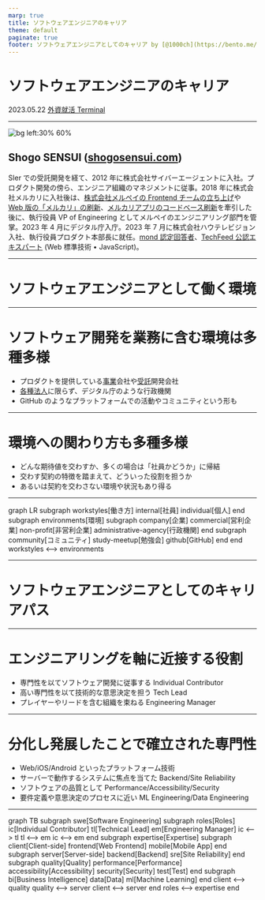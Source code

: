 ```yaml
---
marp: true
title: ソフトウェアエンジニアのキャリア
theme: default
paginate: true
footer: ソフトウェアエンジニアとしてのキャリア by [@1000ch](https://bento.me/1000ch)
---
```


<!-- _class: invert -->

# <!-- fit --> ソフトウェアエンジニアのキャリア

2023.05.22 [外資就活 Terminal](https://gaishishukatsu.com/lp/terminal)

---

![bg left:30% 60%](https://shogosensui.com/img/1000ch.avif)

## Shogo SENSUI ([shogosensui.com](https://shogosensui.com))

SIer での受託開発を経て、2012 年に株式会社サイバーエージェントに入社。プロダクト開発の傍ら、エンジニア組織のマネジメントに従事。2018 年に株式会社メルカリに入社後は、[株式会社メルペイの Frontend チームの立ち上げ](https://engineering.mercari.com/blog/entry/20201222-merpay-frontend/)や [Web 版の「メルカリ」の刷新](https://engineering.mercari.com/blog/entry/20210810-the-new-mercari-web/)、[メルカリアプリのコードベース刷新](https://engineering.mercari.com/blog/entry/20221213-ground-up-app/)を牽引した後に、執行役員 VP of Engineering としてメルペイのエンジニアリング部門を管掌。2023 年 4 月にデジタル庁入庁。2023 年 7 月に株式会社ハウテレビジョン入社、執行役員プロダクト本部長に就任。[mond 認定回答者](https://mond.how/1000ch)、[TechFeed 公認エキスパート](https://techfeed.io/people/@1000ch) (Web 標準技術 • JavaScript)。

---

<!-- _class: invert -->

# <!-- fit --> ソフトウェアエンジニアとして働く環境

---

<!-- _header: ソフトウェアエンジニアとして働く環境 -->

# ソフトウェア開発を業務に含む環境は多種多様

- プロダクトを提供している[事業](https://ja.wikipedia.org/wiki/%E4%BA%8B%E6%A5%AD)会社や[受託](https://ja.wikipedia.org/wiki/%E5%8F%97%E8%A8%97)開発会社
- [各種法人](https://ja.wikipedia.org/wiki/%E6%B3%95%E4%BA%BA)に限らず、デジタル庁のような行政機関
- GitHub のようなプラットフォームでの活動やコミュニティという形も

---

# 環境への関わり方も多種多様

- どんな期待値を交わすか、多くの場合は「社員かどうか」に帰結
- 交わす契約の特徴を踏まえて、どういった役割を担うか
- あるいは契約を交わさない環境や状況もあり得る

---

<!-- _header: ソフトウェアエンジニアリングが活きる環境 -->

<div class="mermaid">
graph LR
  subgraph workstyles[働き方]
    internal[社員]
    individual[個人]
  end
  subgraph environments[環境]
    subgraph company[企業]
      commercial[営利企業]
      non-profit[非営利企業]
      administrative-agency[行政機関]
    end
    subgraph community[コミュニティ]
      study-meetup[勉強会]
      github[GitHub]
    end
  end
  workstyles <--> environments
</div>

---

<!-- _class: invert -->

# <!-- fit --> ソフトウェアエンジニアとしてのキャリアパス

---

<!-- _header: ソフトウェアエンジニアとしてのキャリアパス -->

# エンジニアリングを軸に近接する役割

- 専門性を以てソフトウェア開発に従事する Individual Contributor
- 高い専門性を以て技術的な意思決定を担う Tech Lead
- プレイヤーやリードを含む組織を束ねる Engineering Manager

---

<!-- _header: ソフトウェアエンジニアとしてのキャリアパス -->

# 分化し発展したことで確立された専門性

- Web/iOS/Android といったプラットフォーム技術
- サーバーで動作するシステムに焦点を当てた Backend/Site Reliability
- ソフトウェアの品質として Performance/Accessibility/Security
- 要件定義や意思決定のプロセスに近い ML Engineering/Data Engineering

---

<!-- _header: ソフトウェアエンジニアとしてのキャリアパス -->

<div class="mermaid">
graph TB
  subgraph swe[Software Engineering]
    subgraph roles[Roles]
      ic[Individual Contributor]
      tl[Technical Lead]
      em[Engineering Manager]
      ic <--> tl
      tl <--> em
      ic <--> em
    end
    subgraph expertise[Expertise]
      subgraph client[Client-side]
        frontend[Web Frontend]
        mobile[Mobile App]
      end
      subgraph server[Server-side]
        backend[Backend]
        sre[Site Reliability]
      end
      subgraph quality[Quality]
        performance[Performance]
        accessibility[Accessibility]
        security[Security]
        test[Test]
      end
      subgraph bi[Business Intelligence]
        data[Data]
        ml[Machine Learning]
      end
      client <--> quality
      quality <--> server
      client <--> server
    end
    roles <--> expertise
  end
</div>

<script type="module">
import mermaid from 'https://unpkg.com/mermaid@10/dist/mermaid.esm.min.mjs';
mermaid.initialize({startOnLoad: true});
</script>
